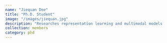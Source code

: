 ```yaml
---
name: "Jiequan Doe"
title: "Ph.D. Student"
image: "/images/jiequan.jpg"
description: "Researches representation learning and multimodal models."
collection: members
category: phd
---
```


